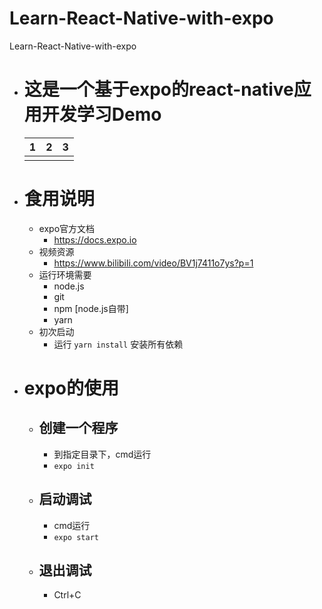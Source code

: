# Learn-React-Native-with-expo
Learn-React-Native-with-expo

- # 这是一个基于expo的react-native应用开发学习Demo
  | 1    |   2   |    3 |
  | :--- | :---: | ---: |
  |      |       |      |

- # 食用说明
  - expo官方文档
    - https://docs.expo.io
   - 视频资源
     - https://www.bilibili.com/video/BV1j7411o7ys?p=1 
  - 运行环境需要
    - node.js
    - git
    - npm [node.js自带]
    - yarn
  - 初次启动
    - 运行 `yarn install` 安装所有依赖
- # expo的使用
    - ## 创建一个程序
        - 到指定目录下，cmd运行
        - `expo init `
    - ## 启动调试
        - cmd运行
        - `expo start`
    - ## 退出调试
        - Ctrl+C
  